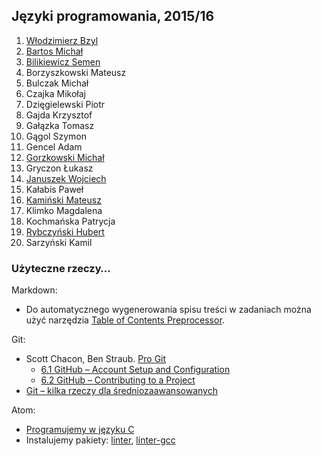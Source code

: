## Języki programowania, 2015/16

1. [Włodzimierz Bzyl](https://github.com/egzamin/jp)
1. [Bartos Michał](https://github.com/toyorg/jp)
1. [Bilikiewicz Semen](https://github.com/sbilikiewicz/cw)
1. Borzyszkowski Mateusz
1. Bulczak Michał
1. Czajka Mikołaj
1. Dzięgielewski Piotr
1. Gajda Krzysztof
1. Gałązka Tomasz
1. Gągol Szymon
1. Gencel Adam
1. [Gorzkowski Michał](https://github.com/mgorzkowski)
1. Gryczon Łukasz
1. [Januszek Wojciech](https://github.com/wojsamjan/xxx)
1. Kałabis Paweł
1. [Kamiński Mateusz](https://github.com/mattiasquat/jp)
1. Klimko Magdalena
1. Kochmańska Patrycja
1. [Rybczyński Hubert](https://github.com/HR12345/Repozytorium)
1. Sarzyński Kamil


### Użyteczne rzeczy…

Markdown:

* Do automatycznego wygenerowania spisu treści w zadaniach można użyć narzędzia
[Table of Contents Preprocessor](https://github.com/aslushnikov/table-of-contents-preprocessor).

Git:

* Scott Chacon, Ben Straub. [Pro Git](https://git-scm.com/book/en/v2)
  - [6.1 GitHub – Account Setup and Configuration](https://git-scm.com/book/en/v2/GitHub-Account-Setup-and-Configuration)
  - [6.2 GitHub – Contributing to a Project](https://git-scm.com/book/en/v2/GitHub-Contributing-to-a-Project)
* [Git – kilka rzeczy dla średniozaawansowanych](Git_intermediate.md)

Atom:

* [Programujemy w języku C](c-atom.md)
* Instalujemy pakiety:
  [linter](https://github.com/atom-community/linter),
  [linter-gcc](https://atom.io/packages/linter-gcc)

